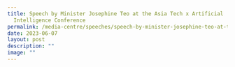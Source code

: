 ```yaml
---
title: Speech by Minister Josephine Teo at the Asia Tech x Artificial
  Intelligence Conference
permalink: /media-centre/speeches/speech-by-minister-josephine-teo-at-the-asia-tech-x-ai-conference/
date: 2023-06-07
layout: post
description: ""
image: ""
---
```

